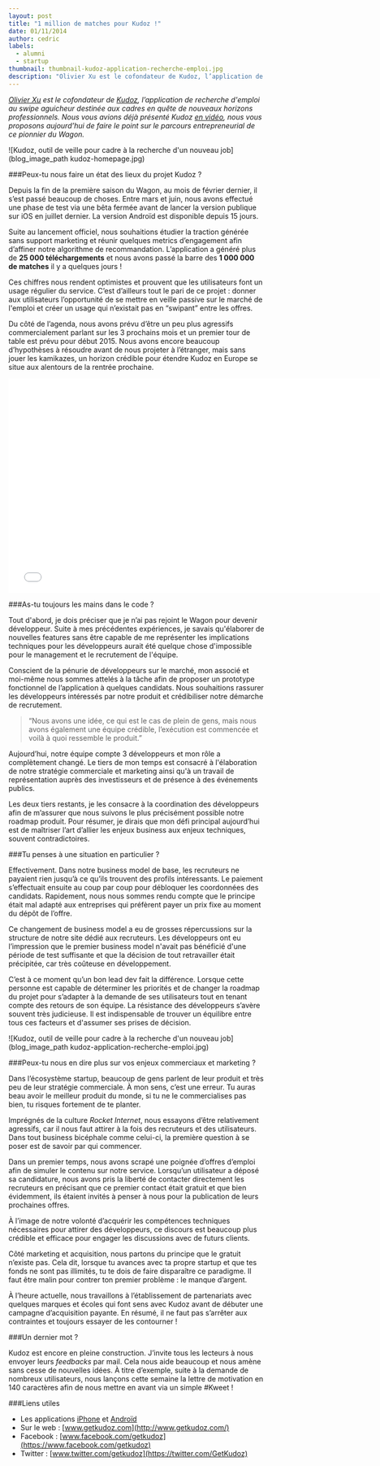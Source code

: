 ```yaml
---
layout: post
title: "1 million de matches pour Kudoz !"
date: 01/11/2014
author: cedric
labels:
  - alumni
  - startup
thumbnail: thumbnail-kudoz-application-recherche-emploi.jpg
description: "Olivier Xu est le cofondateur de Kudoz, l’application de recherche d'emploi au swipe aguicheur destinée aux cadres en quête de nouveaux horizons professionnels. Nous vous avions déjà présenté Kudoz en vidéo, nous vous proposons aujourd’hui de faire le point sur le parcours entrepreneurial de ce pionnier du Wagon."
---
```


*[Olivier Xu](http://fr.linkedin.com/in/olivierxu) est le cofondateur de [Kudoz](http://www.getkudoz.com/), l’application de recherche d'emploi au swipe aguicheur destinée aux cadres en quête de nouveaux horizons professionnels. Nous vous avions déjà présenté Kudoz [en vidéo](http://youtu.be/reIOVSgaFT0), nous vous proposons aujourd’hui de faire le point sur le parcours entrepreneurial de ce pionnier du Wagon.*

![Kudoz, outil de veille pour cadre à la recherche d'un nouveau job](blog_image_path kudoz-homepage.jpg)

###Peux-tu nous faire un état des lieux du projet Kudoz ?

Depuis la fin de la première saison du Wagon, au mois de février dernier, il s’est passé beaucoup de choses. Entre mars et juin, nous avons effectué une phase de test via une bêta fermée avant de lancer la version publique sur iOS en juillet dernier. La version Androïd est disponible depuis 15 jours.

Suite au lancement officiel, nous souhaitions étudier la traction générée sans support marketing et réunir quelques metrics d’engagement afin d’affiner notre algorithme de recommandation. L’application a généré plus de **25 000 téléchargements** et nous avons passé la barre des **1 000 000 de matches** il y a quelques jours !

Ces chiffres nous rendent optimistes et prouvent que les utilisateurs font un usage régulier du service. C’est d’ailleurs tout le pari de ce projet : donner aux utilisateurs l’opportunité de se mettre en veille passive sur le marché de l'emploi et créer un usage qui n’existait pas en “swipant” entre les offres.

Du côté de l’agenda, nous avons prévu d’être un peu plus agressifs commercialement parlant sur les 3 prochains mois et un premier tour de table est prévu pour début 2015. Nous avons encore beaucoup d’hypothèses à résoudre avant de nous projeter à l’étranger, mais sans jouer les kamikazes, un horizon crédible pour étendre Kudoz en Europe se situe aux alentours de la rentrée prochaine.

<div class="video-wrapper"><iframe src="//player.vimeo.com/video/101933154" width="750" height="422" frameborder="0" webkitallowfullscreen mozallowfullscreen allowfullscreen></iframe></div>


###As-tu toujours les mains dans le code ?

Tout d'abord, je dois préciser que je n’ai pas rejoint le Wagon pour devenir développeur. Suite à mes précédentes expériences, je savais qu'élaborer de nouvelles features sans être capable de me représenter les implications techniques pour les développeurs aurait été quelque chose d'impossible pour le management et le recrutement de l'équipe.

Conscient de la pénurie de développeurs sur le marché, mon associé et moi-même nous sommes attelés à la tâche afin de proposer un prototype fonctionnel de l’application à quelques candidats. Nous souhaitions rassurer les développeurs intéressés par notre produit et crédibiliser notre démarche de recrutement.

> “Nous avons une idée, ce qui est le cas de plein de gens, mais nous avons également une équipe crédible, l’exécution est commencée et voilà à quoi ressemble le produit.”

Aujourd’hui, notre équipe compte 3 développeurs et mon rôle a complètement changé. Le tiers de mon temps est consacré à l'élaboration de notre stratégie commerciale et marketing ainsi qu'à un travail de représentation auprès des investisseurs et de présence à des événements publics.

Les deux tiers restants, je les consacre à la coordination des développeurs afin de m’assurer que nous suivons le plus précisément possible notre roadmap produit. Pour résumer, je dirais que mon défi principal aujourd’hui est de maîtriser l’art d’allier les enjeux business aux enjeux techniques, souvent contradictoires.


###Tu penses à une situation en particulier ?

Effectivement. Dans notre business model de base, les recruteurs ne payaient rien jusqu’à ce qu’ils trouvent des profils intéressants. Le paiement s’effectuait ensuite au coup par coup pour débloquer les coordonnées des candidats. Rapidement, nous nous sommes rendu compte que le principe était mal adapté aux entreprises qui préfèrent payer un prix fixe au moment du dépôt de l’offre.

Ce changement de business model a eu de grosses répercussions sur la structure de notre site dédié aux recruteurs. Les développeurs ont eu l’impression que le premier business model n'avait pas bénéficié d'une période de test suffisante et que la décision de tout retravailler était précipitée, car très coûteuse en développement.

C’est à ce moment qu’un bon lead dev fait la différence. Lorsque cette personne est capable de déterminer les priorités et de changer la roadmap du projet pour s’adapter à la demande de ses utilisateurs tout en tenant compte des retours de son équipe. La résistance des développeurs s’avère souvent très judicieuse. Il est indispensable de trouver un équilibre entre tous ces facteurs et d'assumer ses prises de décision.

![Kudoz, outil de veille pour cadre à la recherche d'un nouveau job](blog_image_path kudoz-application-recherche-emploi.jpg)


###Peux-tu nous en dire plus sur vos enjeux commerciaux et marketing ?

Dans l’écosystème startup, beaucoup de gens parlent de leur produit et très peu de leur stratégie commerciale. À mon sens, c’est une erreur. Tu auras beau avoir le meilleur produit du monde, si tu ne le commercialises pas bien, tu risques fortement de te planter.

Imprégnés de la culture *Rocket Internet*, nous essayons d’être relativement agressifs, car il nous faut attirer à la fois des recruteurs et des utilisateurs. Dans tout business bicéphale comme celui-ci, la première question à se poser est de savoir par qui commencer.

Dans un premier temps, nous avons scrapé une poignée d’offres d’emploi afin de simuler le contenu sur notre service. Lorsqu’un utilisateur a déposé sa candidature, nous avons pris la liberté de contacter directement les recruteurs en précisant que ce premier contact était gratuit et que bien évidemment, ils étaient invités à penser à nous pour la publication de leurs prochaines offres.

À l’image de notre volonté d’acquérir les compétences techniques nécessaires pour attirer des développeurs, ce discours est beaucoup plus crédible et efficace pour engager les discussions avec de futurs clients.

Côté marketing et acquisition, nous partons du principe que le gratuit n’existe pas. Cela dit, lorsque tu avances avec ta propre startup et que tes fonds ne sont pas illimités, tu te dois de faire disparaître ce paradigme. Il faut être malin pour contrer ton premier problème : le manque d’argent.

À l’heure actuelle, nous travaillons à l’établissement de partenariats avec quelques marques et écoles qui font sens avec Kudoz avant de débuter une campagne d’acquisition payante. En résumé, il ne faut pas s’arrêter aux contraintes et toujours essayer de les contourner !


###Un dernier mot ?

Kudoz est encore en pleine construction. J’invite tous les lecteurs à nous envoyer leurs *feedbacks* par mail. Cela nous aide beaucoup et nous amène sans cesse de nouvelles idées. À titre d’exemple, suite à la demande de nombreux utilisateurs, nous lançons cette semaine la lettre de motivation en 140 caractères afin de nous mettre en avant via un simple #Kweet !


###Liens utiles

- Les applications [iPhone](https://itunes.apple.com/fr/app/kudoz-swipez-le-job-vos-reves./id897507108?mt=8) et [Androïd](https://play.google.com/store/apps/details?id=com.kudoz.kudoz)
- Sur le web : [www.getkudoz.com](http://www.getkudoz.com/)
- Facebook : [www.facebook.com/getkudoz](https://www.facebook.com/getkudoz)
- Twitter : [www.twitter.com/getkudoz](https://twitter.com/GetKudoz)